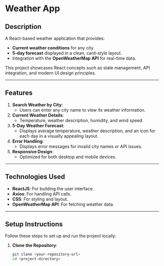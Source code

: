 # Weather App

## Description
A React-based weather application that provides:
- **Current weather conditions** for any city.
- **5-day forecast** displayed in a clean, card-style layout.
- Integration with the **OpenWeatherMap API** for real-time data.

This project showcases React concepts such as state management, API integration, and modern UI design principles.

---

## Features
1. **Search Weather by City**:
   - Users can enter any city name to view its weather information.
2. **Current Weather Details**:
   - Temperature, weather description, humidity, and wind speed.
3. **5-Day Weather Forecast**:
   - Displays average temperature, weather description, and an icon for each day in a visually appealing layout.
4. **Error Handling**:
   - Displays error messages for invalid city names or API issues.
5. **Responsive Design**:
   - Optimized for both desktop and mobile devices.

---

## Technologies Used
- **ReactJS**: For building the user interface.
- **Axios**: For handling API calls.
- **CSS**: For styling and layout.
- **OpenWeatherMap API**: For fetching weather data.

---

## Setup Instructions
Follow these steps to set up and run the project locally:

1. **Clone the Repository**:
   ```bash
   git clone <your-repository-url>
   cd <project-directory>
